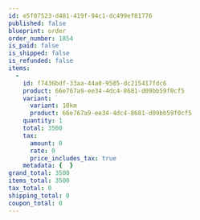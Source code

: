 ```yaml
---
id: e5f07523-d481-419f-94c1-dc499ef81776
published: false
blueprint: order
order_number: 1854
is_paid: false
is_shipped: false
is_refunded: false
items:
  -
    id: f7436bdf-33aa-44a0-9505-dc215417fdc6
    product: 66e767a9-ee34-4dc4-8681-d09bb59f0cf5
    variant:
      variant: 10km
      product: 66e767a9-ee34-4dc4-8681-d09bb59f0cf5
    quantity: 1
    total: 3500
    tax:
      amount: 0
      rate: 0
      price_includes_tax: true
    metadata: {  }
grand_total: 3500
items_total: 3500
tax_total: 0
shipping_total: 0
coupon_total: 0
---
```

